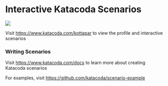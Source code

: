 # Interactive Katacoda Scenarios

[![](http://shields.katacoda.com/katacoda/kottapar/count.svg)](https://www.katacoda.com/kottapar "Get your profile on Katacoda.com")

Visit https://www.katacoda.com/kottapar to view the profile and interactive scenarios

### Writing Scenarios
Visit https://www.katacoda.com/docs to learn more about creating Katacoda scenarios

For examples, visit https://github.com/katacoda/scenario-example
